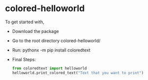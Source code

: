 # colored-helloworld

To get started with,
- Download the package
- Go to the root directory colored-helloworld/
- Run: pythonx -m pip install coloredtext
- Final Steps:

  ```python 
  from coloredtext import helloworld
  helloworld.print_colored_text("Text that you want to print")
